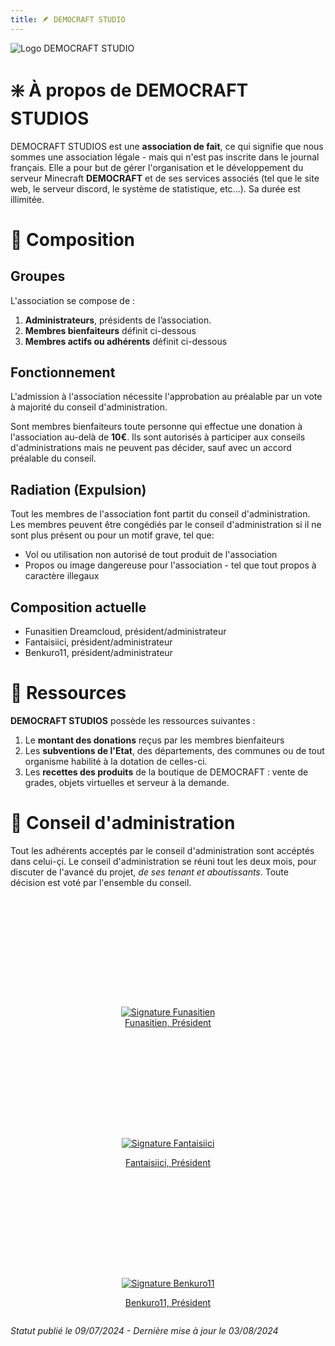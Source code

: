 ```yaml
---
title: 🪶 DEMOCRAFT STUDIO
---
```

![Logo DEMOCRAFT STUDIO](/img/demo-studio.png)

# ❇️ À propos de DEMOCRAFT STUDIOS
DEMOCRAFT STUDIOS est une **association de fait**, ce qui signifie que nous sommes une association légale - mais qui n'est pas inscrite dans le journal français. Elle a pour but de gérer l'organisation et le développement du serveur Minecraft **DEMOCRAFT** et de ses services associés (tel que le site web, le serveur discord, le système de statistique, etc...). Sa durée est illimitée.

# 👥 Composition
## Groupes
L'association se compose de :

1. **Administrateurs**, présidents de l’association.
2. **Membres bienfaiteurs** définit ci-dessous
3. **Membres actifs ou adhérents** définit ci-dessous
## Fonctionnement
L'admission à l'association nécessite l'approbation au préalable par un vote à majorité du conseil d'administration.

Sont membres bienfaiteurs toute personne qui effectue une donation à l'association au-delà de **10€**. Ils sont autorisés à participer aux conseils d'administrations mais ne peuvent pas décider, sauf avec un accord préalable du conseil.

## Radiation (Expulsion)
Tout les membres de l'association font partit du conseil d'administration. Les membres peuvent être congédiés par le conseil d'administration si il ne sont plus présent ou pour un motif grave, tel que:

- Vol ou utilisation non autorisé de tout produit de l'association
- Propos ou image dangereuse pour l'association - tel que tout propos à caractère illegaux

## Composition actuelle

- Funasitien Dreamcloud, président/administrateur
- Fantaisiici, président/administrateur
- Benkuro11, président/administrateur

# 🛒 Ressources

**DEMOCRAFT STUDIOS** possède les ressources suivantes :
1. Le **montant des donations** reçus par les membres bienfaiteurs
2. Les **subventions de l'Etat**, des départements, des communes ou de tout organisme habilité à la dotation de celles-ci.
3. Les **recettes des produits** de la boutique de DEMOCRAFT : vente de grades, objets virtuelles et serveur à la demande.

# 📖 Conseil d'administration
Tout les adhérents acceptés par le conseil d'administration sont accéptés dans celui-çi.
Le conseil d'administration se réuni tout les deux mois, pour discuter de l'avancé du projet, *de ses tenant et aboutissants*.
Toute décision est voté par l'ensemble du conseil. 


<div class="signature-grid">
    <a href="#" style="display: flex; align-items: center; flex-direction: column; height: 14rem; justify-content: end;">
        <img src="img/sign-funa.png"  alt="Signature Funasitien" style="margin-bottom: 0px;">
        <p style="margin-top: 0px;">Funasitien, Président</p>
    </a>
    <a href="#" style="display: flex; align-items: center; flex-direction: column; height: 14rem; justify-content: end;">
        <img src="img/sign-fantai.png"  alt="Signature Fantaisiici">
        <p>Fantaisiici, Président</p>
    </a>
    <a href="#" style="display: flex; align-items: center; flex-direction: column; height: 14rem; justify-content: end;">
        <img src="img/sign-benku.png"  alt="Signature Benkuro11">
        <p>Benkuro11, Président</p>
    </a>
</div>

*Statut publié le 09/07/2024 - Dernière mise à jour le 03/08/2024*
